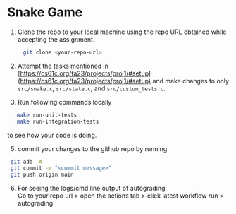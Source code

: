 # Snake Game

1. Clone the repo to your local machine using the repo URL obtained while accepting the assignment.
```sh
     git clone <your-repo-url>
```
     
2. Attempt the tasks mentioned in [https://cs61c.org/fa23/projects/proj1/#setup](https://cs61c.org/fa23/projects/proj1/#setup) and make changes to only `src/snake.c`, `src/state.c`, and `src/custom_tests.c`.

4. Run following commands locally
```sh
   make run-unit-tests  
   make run-integration-tests
```
   to see how your code is doing.

5. commit your changes to the github repo by running
  ```sh
   git add -A
   git commit -m "<commit message>"
   git push origin main
  ```
    
6. For seeing the logs/cmd line output of autograding:   
   Go to your repo url > open the actions tab > click latest workflow run > autograding
